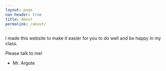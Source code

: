 ```yaml
---
layout: page
nav-header: true
title: About
permalink: /about/
---
```


I made this website to make it easier for you to do well and be happy in my class.

Please talk to me!

- Mr. Argote

